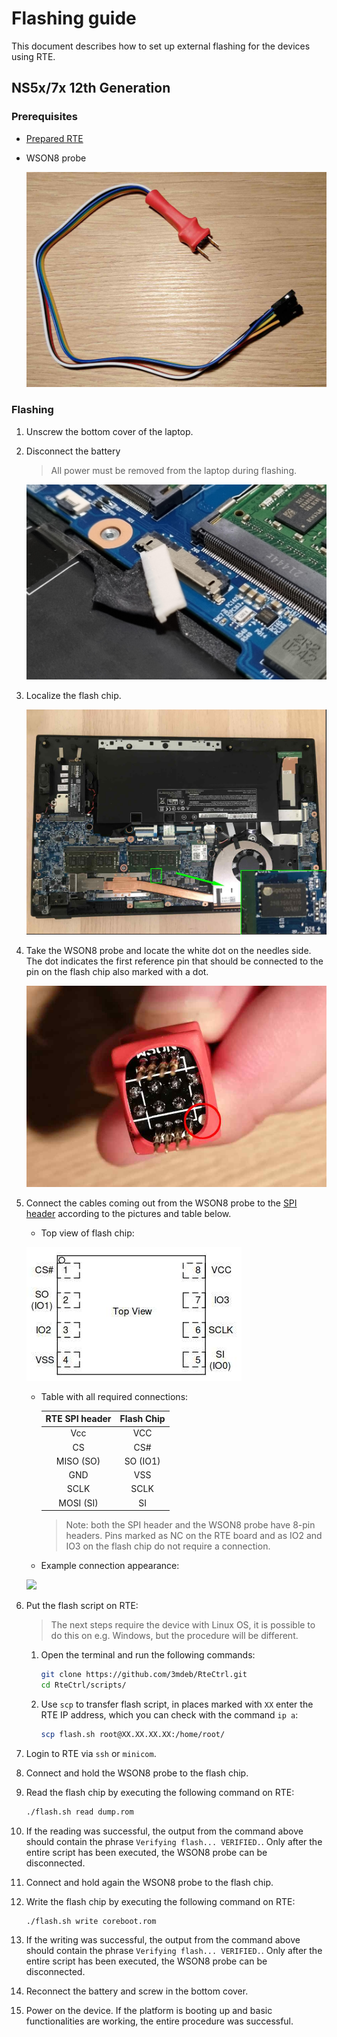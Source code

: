 # Flashing guide

This document describes how to set up external flashing for the devices using
RTE.

## NS5x/7x 12th Generation

### Prerequisites

* [Prepared RTE](../v1.1.0/quick-start-guide.md)
* WSON8 probe

    ![](../../../images/ch341a_rec/wson8_probe.jpg)

### Flashing

1. Unscrew the bottom cover of the laptop.
1. Disconnect the battery

    > All power must be removed from the laptop during flashing.

    ![](../../../images/ns5x_7x_battery_unplugged.jpg)

1. Localize the flash chip.

    ![](../../../images/ns5x_7x_without_bottom_cover.jpg)

1. Take the WSON8 probe and locate the white dot on the needles side. The dot
    indicates the first reference pin that should be connected to the pin on the
    flash chip also marked with a dot.

    ![](../../../images/ch341a_rec/wson8_probe2.jpg)

1. Connect the cables coming out from the WSON8 probe to the
    [SPI header](../specification/) according to the pictures and table
    below.

    - Top view of flash chip:

    ![](../../../images/rte-v1.1.0-flash_chip_NS50_70PU.jpg)

    - Table with all required connections:

        | RTE SPI header | Flash Chip |
        |:--------------:|:----------:|
        | Vcc            | VCC        |
        | CS             | CS#        |
        | MISO (SO)      | SO (IO1)   |
        | GND            | VSS        |
        | SCLK           | SCLK       |
        | MOSI (SI)      | SI         |

        > Note: both the SPI header and the WSON8 probe have 8-pin headers.
        Pins marked as NC on the RTE board and as IO2 and IO3 on the flash chip
        do not require a connection.

    - Example connection appearance:

    ![](../../../images/rte-v1.1.0-WSON8-SPI-header.jpg)

1. Put the flash script on RTE:

    > The next steps require the device with Linux OS, it is possible to do this
    > on e.g. Windows, but the procedure will be different.

    1. Open the terminal and run the following commands:

        ```bash
        git clone https://github.com/3mdeb/RteCtrl.git
        cd RteCtrl/scripts/
        ```

    1. Use `scp` to transfer flash script, in places marked with `XX` enter the
        RTE IP address, which you can check with the command `ip a`:

        ```bash
        scp flash.sh root@XX.XX.XX.XX:/home/root/
        ```

1. Login to RTE via `ssh` or `minicom`.
1. Connect and hold the WSON8 probe to the flash chip.
1. Read the flash chip by executing the following command on RTE:

    ```bash
    ./flash.sh read dump.rom
    ```

1. If the reading was successful, the output from the command above should
    contain the phrase `Verifying flash... VERIFIED.`. Only after the entire
    script has been executed, the WSON8 probe can be disconnected.
1. Connect and hold again the WSON8 probe to the flash chip.
1. Write the flash chip by executing the following command on RTE:

    ```bash
    ./flash.sh write coreboot.rom
    ```

1. If the writing was successful, the output from the command above should
    contain the phrase `Verifying flash... VERIFIED.`. Only after the entire
    script has been executed, the WSON8 probe can be disconnected.
1. Reconnect the battery and screw in the bottom cover.
1. Power on the device. If the platform is booting up and basic functionalities
    are working, the entire procedure was successful.
